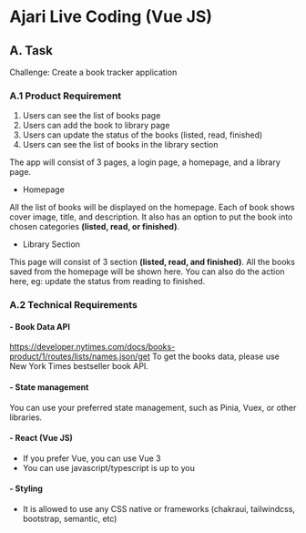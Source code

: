 # Ajari Live Coding (Vue JS)

## A. Task

Challenge: Create a book tracker application

### A.1 Product Requirement

1. Users can see the list of books page
2. Users can add the book to library page
3. Users can update the status of the books (listed, read, finished)
4. Users can see the list of books in the library section

The app will consist of 3 pages, a login page, a homepage, and a library page.

- Homepage

All the list of books will be displayed on the homepage. Each of book shows cover image, title, and description. It also has an option to put the book into chosen categories **(listed, read, or finished)**.

- Library Section

This page will consist of 3 section **(listed, read, and finished)**. All the books saved from the homepage will be shown here. You can also do the action here, eg: update the status from reading to finished.

### A.2 Technical Requirements

#### - Book Data API

https://developer.nytimes.com/docs/books-product/1/routes/lists/names.json/get To get the books data, please use New York Times bestseller book API.

#### - State management

You can use your preferred state management, such as Pinia, Vuex, or other libraries.

#### - React (Vue JS)

- If you prefer Vue, you can use Vue 3
- You can use javascript/typescript is up to you

#### - Styling

- It is allowed to use any CSS native or frameworks (chakraui, tailwindcss, bootstrap, semantic, etc)
